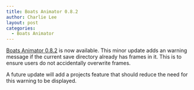 ```yaml
---
title: Boats Animator 0.8.2
author: Charlie Lee
layout: post
categories:
  - Boats Animator
---
```

[Boats Animator 0.8.2](https://github.com/BoatsAreRockable/boats-animator/releases/tag/v0.8.2) is now available. This minor update adds an warning message if the current save directory already has frames in it. This is to ensure users do not accidentally overwrite frames.

A future update will add a projects feature that should reduce the need for this warning to be displayed.